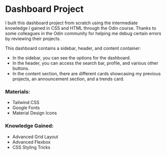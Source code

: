 

# Dashboard Project

I built this dashboard project from scratch using the intermediate knowledge I gained in CSS and HTML through the Odin course. Thanks to some colleagues in the Odin community for helping me debug certain errors by reviewing their projects.

This dashboard contains a sidebar, header, and content container:
- In the sidebar, you can see the options for the dashboard.
- In the header, you can access the search bar, profile, and various other buttons.
- In the content section, there are different cards showcasing my previous projects, an announcement section, and a trends card.

### Materials:
- Tailwind CSS
- Google Fonts
- Material Design Icons

### Knowledge Gained:
- Advanced Grid Layout
- Advanced Flexbox
- CSS Styling Tricks